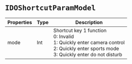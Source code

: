 # `IDOShortcutParamModel`

| Properties | Type | Description |
| ----------- | ------- | ------------ |
| mode | Int | Shortcut key 1 function<br/>0: Invalid<br/>1: Quickly enter camera control<br/>2: Quickly enter sports mode<br/>3: Quickly enter do not disturb|
